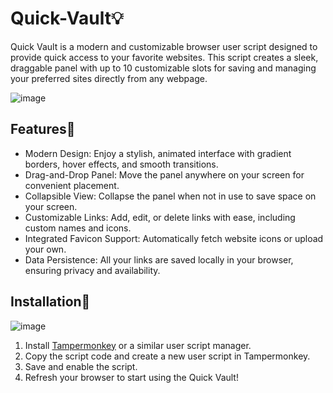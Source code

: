 # Quick-Vault💡

  Quick Vault is a modern and customizable browser user script designed to provide quick access to your favorite websites. 
  This script creates a sleek, draggable panel with up to 10 customizable slots for saving and managing your preferred sites directly from any webpage.
  
![image](https://github.com/user-attachments/assets/ca604e3c-2317-4799-8aa7-de20c889e2e0)

## Features📃
- Modern Design: Enjoy a stylish, animated interface with gradient borders, hover effects, and smooth transitions.
- Drag-and-Drop Panel: Move the panel anywhere on your screen for convenient placement.
- Collapsible View: Collapse the panel when not in use to save space on your screen.
- Customizable Links: Add, edit, or delete links with ease, including custom names and icons.
- Integrated Favicon Support: Automatically fetch website icons or upload your own.
- Data Persistence: All your links are saved locally in your browser, ensuring privacy and availability.

## Installation🚀

![image](https://github.com/user-attachments/assets/9fcd40a2-3cf8-4556-8520-80b4be40d5ee)

1. Install [Tampermonkey](https://www.tampermonkey.net/) or a similar user script manager.
2. Copy the script code and create a new user script in Tampermonkey.
3. Save and enable the script.
4. Refresh your browser to start using the Quick Vault!
